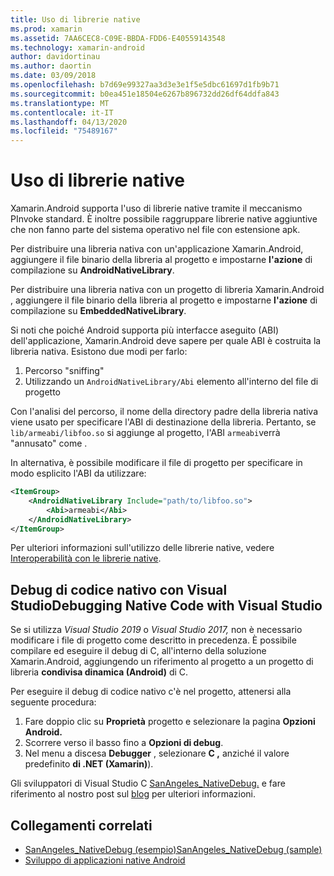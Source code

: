 ```yaml
---
title: Uso di librerie native
ms.prod: xamarin
ms.assetid: 7AA6CEC8-C09E-BBDA-FDD6-E40559143548
ms.technology: xamarin-android
author: davidortinau
ms.author: daortin
ms.date: 03/09/2018
ms.openlocfilehash: b7d69e99327aa3d3e3e1f5e5dbc61697d1fb9b71
ms.sourcegitcommit: b0ea451e18504e6267b896732dd26df64ddfa843
ms.translationtype: MT
ms.contentlocale: it-IT
ms.lasthandoff: 04/13/2020
ms.locfileid: "75489167"
---
```

# <a name="using-native-libraries"></a>Uso di librerie native

Xamarin.Android supporta l'uso di librerie native tramite il meccanismo PInvoke standard. È inoltre possibile raggruppare librerie native aggiuntive che non fanno parte del sistema operativo nel file con estensione apk.

Per distribuire una libreria nativa con un'applicazione Xamarin.Android, aggiungere il file binario della libreria al progetto e impostarne **l'azione** di compilazione su **AndroidNativeLibrary**.

Per distribuire una libreria nativa con un progetto di libreria Xamarin.Android , aggiungere il file binario della libreria al progetto e impostarne **l'azione** di compilazione su **EmbeddedNativeLibrary**.

Si noti che poiché Android supporta più interfacce aseguito (ABI) dell'applicazione, Xamarin.Android deve sapere per quale ABI è costruita la libreria nativa.
Esistono due modi per farlo:

1. Percorso "sniffing"
1. Utilizzando un `AndroidNativeLibrary/Abi` elemento all'interno del file di progetto

Con l'analisi del percorso, il nome della directory padre della libreria nativa viene usato per specificare l'ABI di destinazione della libreria. Pertanto, se `lib/armeabi/libfoo.so` si aggiunge al progetto, l'ABI `armeabi`verrà "annusato" come .

In alternativa, è possibile modificare il file di progetto per specificare in modo esplicito l'ABI da utilizzare:

```xml
<ItemGroup>
    <AndroidNativeLibrary Include="path/to/libfoo.so">
        <Abi>armeabi</Abi>
    </AndroidNativeLibrary>
</ItemGroup>
```

Per ulteriori informazioni sull'utilizzo delle librerie native, vedere [Interoperabilità con le librerie native](https://www.mono-project.com/docs/advanced/pinvoke/).

## <a name="debugging-native-code-with-visual-studio"></a>Debug di codice nativo con Visual StudioDebugging Native Code with Visual Studio

Se si utilizza *Visual Studio 2019* o *Visual Studio 2017,* non è necessario modificare i file di progetto come descritto in precedenza.
È possibile compilare ed eseguire il debug di C, all'interno della soluzione Xamarin.Android, aggiungendo un riferimento al progetto a un progetto di libreria **condivisa dinamica (Android)** di C.

Per eseguire il debug di codice nativo c'è nel progetto, attenersi alla seguente procedura:

1. Fare doppio clic su **Proprietà** progetto e selezionare la pagina **Opzioni Android.**
2. Scorrere verso il basso fino a **Opzioni di debug**.
3. Nel menu a discesa **Debugger** , selezionare **C ,** anziché il valore predefinito **di .NET (Xamarin)**).

Gli sviluppatori di Visual Studio C [SanAngeles_NativeDebug.](https://docs.microsoft.com/samples/xamarin/monodroid-samples/sanangeles-ndk) e fare riferimento al nostro post sul [blog](https://blog.xamarin.com/build-and-debug-c-libraries-in-xamarin-android-apps-with-visual-studio-2015/) per ulteriori informazioni.

## <a name="related-links"></a>Collegamenti correlati

- [SanAngeles_NativeDebug (esempio)SanAngeles_NativeDebug (sample)](https://docs.microsoft.com/samples/xamarin/monodroid-samples/sanangeles-ndk)
- [Sviluppo di applicazioni native Android](https://blogs.msdn.microsoft.com/vcblog/2015/02/23/developing-xamarin-android-native-applications/)
